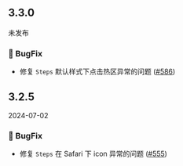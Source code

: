 ## 3.3.0
未发布
### 🐞 BugFix

- 修复 `Steps` 默认样式下点击热区异常的问题 ([#586](https://github.com/sheinsight/shineout-next/pull/586))

## 3.2.5
2024-07-02
### 🐞 BugFix

- 修复 `Steps` 在 Safari 下 icon 异常的问题 ([#555](https://github.com/sheinsight/shineout-next/pull/555))
